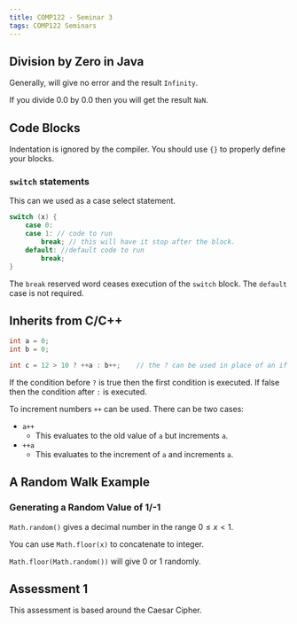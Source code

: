 ```yaml
---
title: COMP122 - Seminar 3
tags: COMP122 Seminars
---
```

## Division by Zero in Java
Generally, will give no error and the result `Infinity`.

If you divide 0.0 by 0.0 then you will get the result `NaN`.

## Code Blocks
Indentation is ignored by the compiler. You should use `{}` to properly define your blocks.

### `switch` statements
This can we used as a case select statement.

```java
switch (x) {
	case 0:
	case 1: // code to run
		break; // this will have it stop after the block.
	default: //default code to run
		break;
}
```

The `break` reserved word ceases execution of the `switch` block. The `default` case is not required.

## Inherits from C/C++

```java
int a = 0;
int b = 0;

int c = 12 > 10 ? ++a : b++;	// the ? can be used in place of an if
```

If the condition before `?` is true then the first condition is executed. If false then the condition after `:` is executed.

To increment numbers `++` can be used. There can be two cases:

* `a++`
	* This evaluates to the old value of `a` but increments `a`.
* `++a`
	* This evaluates to the increment of `a` and increments `a`.
	
## A Random Walk Example
### Generating a Random Value of 1/-1

`Math.random()` gives a decimal number in the range $0\leq x<1$.

You can use `Math.floor(x)` to concatenate to integer.

`Math.floor(Math.random())` will give 0 or 1 randomly.

## Assessment 1
This assessment is based around the Caesar Cipher.